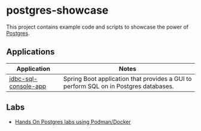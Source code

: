 # postgres-showcase

This project contains example code and scripts to showcase the power of [Postgres](https://www.postgresql.org/).


## Applications

| Application                                               | Notes                                                                                |
|-----------------------------------------------------------|--------------------------------------------------------------------------------------|
| [jdbc-sql-console-app](applications/jdbc-sql-console-app) | Spring Boot application that provides a GUI to perform SQL on in Postgres databases. |


## Labs

- [Hands On Postgres labs using Podman/Docker](docs/labs)